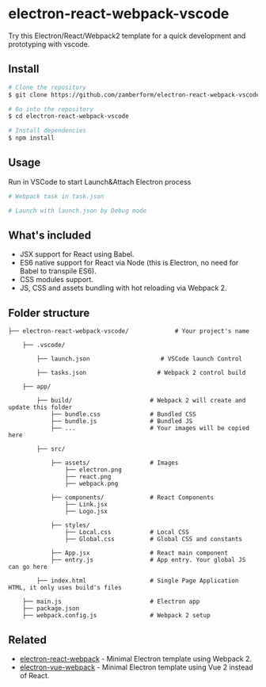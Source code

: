 # electron-react-webpack-vscode
Try this Electron/React/Webpack2 template for a quick development and prototyping with vscode.

## Install
``` bash
# Clone the repository
$ git clone https://github.com/zamberform/electron-react-webpack-vscode

# Go into the repository
$ cd electron-react-webpack-vscode

# Install dependencies
$ npm install
```

## Usage
Run in VSCode to start Launch&Attach Electron process
``` bash
# Webpack task in task.json

# Launch with launch.json by Debug mode

```

## What's included
- JSX support for React using Babel.
- ES6 native support for React via Node (this is Electron, no need for Babel to transpile ES6).
- CSS modules support.
- JS, CSS and assets bundling with hot reloading via Webpack 2.


## Folder structure
```
├── electron-react-webpack-vscode/             # Your project's name

    ├── .vscode/

        ├── launch.json                    # VSCode launch Control

        ├── tasks.json                    # Webpack 2 control build

    ├── app/

        ├── build/                      # Webpack 2 will create and update this folder
            ├── bundle.css              # Bundled CSS
            ├── bundle.js               # Bundled JS
            ├── ...                     # Your images will be copied here

        ├── src/

            ├── assets/                 # Images
                ├── electron.png
                ├── react.png
                ├── webpack.png

            ├── components/             # React Components
                ├── Link.jsx
                ├── Logo.jsx

            ├── styles/                 
                ├── Local.css           # Local CSS
                ├── Global.css          # Global CSS and constants

            ├── App.jsx                 # React main component
            ├── entry.js                # App entry. Your global JS can go here

        ├── index.html                  # Single Page Application HTML, it only uses build's files

    ├── main.js                         # Electron app
    ├── package.json
    ├── webpack.config.js               # Webpack 2 setup
```

## Related
- [electron-react-webpack](https://github.com/pastahito/electron-react-webpack) -
Minimal Electron template using Webpack 2.
- [electron-vue-webpack](https://github.com/pastahito/electron-vue-webpack) -
Minimal Electron template using Vue 2 instead of React.
